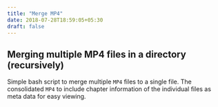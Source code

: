 ```yaml
---
title: "Merge MP4"
date: 2018-07-28T18:59:05+05:30
draft: false
---
```


## Merging multiple MP4 files in a directory (recursively)

Simple bash script to merge multiple `MP4` files to a single file. The consolidated `MP4` to include chapter information of the individual files as meta data for easy viewing.